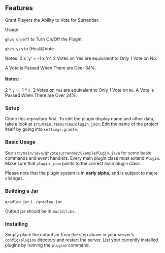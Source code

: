 ## Features

Grant Players the Ability to Vote for Surrender.

Usage:

`ghvs on/off` to Turn On/Off the Plugin.

`ghvs y/n` to (Host&)Vote.

Notes: 2 x 'y' = -1 x 'n'. 2 Votes on Yes are equivalent to Only 1 Vote on No.

A Vote is Passed When There are Over 34%.


#### Notes:

2 * `y` = -1 * `n`. 2 Votes on `Yes` are equivalent to Only 1 Vote on `No`.
A Vote is Passed When There are Over 34%.


### Setup

Clone this repository first.
To edit the plugin display name and other data, take a look at `src/main.resources/plugin.json`.
Edit the name of the project itself by going into `settings.gradle`.

### Basic Usage

See `src/main/java/ghvotesurrender/ExamplePlugin.java` for some basic commands and event handlers.
Every main plugin class must extend `Plugin`. Make sure that `plugin.json` points to the correct main plugin class.

Please note that the plugin system is in **early alpha**, and is subject to major changes.

### Building a Jar

`gradlew jar` / `./gradlew jar`

Output jar should be in `build/libs`.


### Installing

Simply place the output jar from the step above in your server's `config/plugins` directory and restart the server.
List your currently installed plugins by running the `plugins` command.